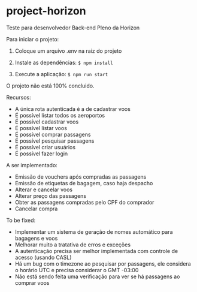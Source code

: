# project-horizon
Teste para desenvolvedor Back-end Pleno da Horizon

Para iniciar o projeto:

1. Coloque um arquivo .env na raiz do projeto

2. Instale as dependências:
`$ npm install`

3. Execute a aplicação:
`$ npm run start`

O projeto não está 100% concluido.

Recursos:
- A única rota autenticada é a de cadastrar voos
- É possível listar todos os aeroportos
- É possível cadastrar voos
- É possível listar voos
- É possível comprar passagens
- É possível pesquisar passagens
- É possível criar usuários
- É possível fazer login

A ser implementado:
- Emissão de vouchers após compradas as passagens
- Emissão de etiquetas de bagagem, caso haja despacho
- Alterar e cancelar voos
- Alterar preço das passagens
- Obter as passagens compradas pelo CPF do comprador
- Cancelar compra

To be fixed:
- Implementar um sistema de geração de nomes automático para bagagens e voos
- Melhorar muito a tratativa de erros e exceções
- A autenticação precisa ser melhor implementada com controle de acesso (usando CASL)
- Há um bug com o timezone ao pesquisar por passagens, ele considera o horário UTC e precisa considerar o GMT -03:00
- Não está sendo feita uma verificação para ver se há passagens ao comprar voos
